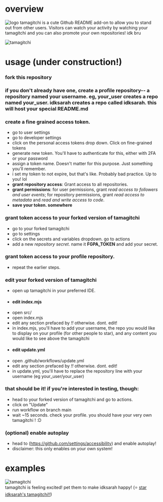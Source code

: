 # overview
![logo](./graphics/tamagitchi.jpg)
tamagitchi is a cute Github README add-on to allow you to stand out from other users. Visitors can watch your activity by watching your tamagitchi and you can also promote your own repositories! idk bru

 ![tamagitchi](./graphics/emotions/happy.gif) <br>
# usage (under construction!)
### fork this repository
### if you don't already have one, create a profile repository-- a repository named your username. eg, your_user creates a repo named your_user. idksarah creates a repo called idksarah. this will host your special README.md
### create a fine grained access token.
- go to user settings
- go to developer settings
- click on the personal access tokens drop down. Click on fine-grained tokens
- generate new token. You'll have to authenticate for this, either with 2FA or your password
- assign a token name. Doesn't matter for this purpose. Just something you'll remember.
- i set my token to not expire, but that's like. Probably bad practice. Up to you! lol
- **grant repository access**: Grant access to all repositories.
- **grant permissions**: for user permissions, grant *read access to followers and user events*; for repository permissions, grant *read access to metadata* and *read and write access to code*. 
- **save your token. somewhere**
### grant token access to your forked version of tamagitchi
- go to your forked tamagitchi
- go to settings
- click on the secrets and variables dropdown. go to actions
- add a new *repository secret*. name it **FGPA_TOKEN** and add your secret.
### grant token access to your profile repository.  
- repeat the earlier steps.
### edit your forked version of tamagitchi
- open up tamagitchi in your preferred IDE.
- #### edit index.mjs
- open src/
- open index.mjs
- edit any section prefaced by *!!* otherwise. dont. edit!
- in index.mjs, you'll have to add your username, the repo you would like to display on your profile (for other people to star), and any content you would like to see above the tamagitchi
- #### edit update.yml
- open .github/workflows/update.yml
- edit any section prefaced by *!!* otherwise. dont. edit!
- in update.yml, you'll have to replace the repository line with your username (eg your_user/your_user)
### that should be it! if you're interested in testing, though:
- head to your forked version of tamagitchi and go to actions.
- click on "Update"
- run workflow on branch main
- wait ~15 seconds. check your profile. you should have your very own tamagitchi ! :D
### (optional) enable autoplay
- head to (https://github.com/settings/accessibility) and enable autoplay!
- disclaimer: this only enables on your own system!

# examples
 ![tamagitchi](./graphics/emotions/excited.gif) <br>
    tamagitchi is feeling excited! pet them to make idksarah happy! (⭐ [star idksarah's tamagitchi!!](https://github.com/idksarah/tamagitchi))